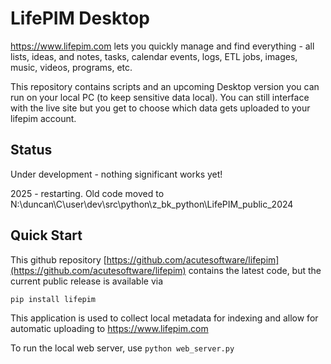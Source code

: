 # LifePIM Desktop
https://www.lifepim.com lets you quickly manage and find everything - all lists, ideas, and notes, tasks, calendar events, logs, ETL jobs, images, music, videos, programs, etc.

This repository contains scripts and an upcoming Desktop version you can run
on your local PC (to keep sensitive data local).  You can still interface with
the live site but you get to choose which data gets uploaded to your lifepim
account.

## Status
Under development - nothing significant works yet!

2025 - restarting. Old code moved to N:\duncan\C\user\dev\src\python\z_bk_python\LifePIM_public_2024

## Quick Start
This github repository [https://github.com/acutesoftware/lifepim](https://github.com/acutesoftware/lifepim) contains the latest code, but the current public release is available via

`pip install lifepim`

This application is used to collect local metadata for indexing and allow for
automatic uploading to https://www.lifepim.com

To run the local web server, use
`python web_server.py`



